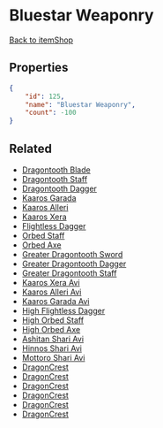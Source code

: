 # Bluestar Weaponry

<no description available>

[Back to itemShop](../item-shops.md)

## Properties

```json
{
    "id": 125,
    "name": "Bluestar Weaponry",
    "count": -100
}
```

## Related

- [Dragontooth Blade](../items/3272-dragontooth-blade.md)
- [Dragontooth Staff](../items/3273-dragontooth-staff.md)
- [Dragontooth Dagger](../items/3274-dragontooth-dagger.md)
- [Kaaros Garada](../items/3275-kaaros-garada.md)
- [Kaaros Alleri](../items/3276-kaaros-alleri.md)
- [Kaaros Xera](../items/3277-kaaros-xera.md)
- [Flightless Dagger](../items/3278-flightless-dagger.md)
- [Orbed Staff](../items/3279-orbed-staff.md)
- [Orbed Axe](../items/3280-orbed-axe.md)
- [Greater Dragontooth Sword](../items/3281-greater-dragontooth-sword.md)
- [Greater Dragontooth Dagger](../items/3283-greater-dragontooth-dagger.md)
- [Greater Dragontooth Staff](../items/3282-greater-dragontooth-staff.md)
- [Kaaros Xera Avi](../items/3284-kaaros-xera-avi.md)
- [Kaaros Alleri Avi](../items/3285-kaaros-alleri-avi.md)
- [Kaaros Garada Avi](../items/3286-kaaros-garada-avi.md)
- [High Flightless Dagger](../items/3287-high-flightless-dagger.md)
- [High Orbed Staff](../items/3288-high-orbed-staff.md)
- [High Orbed Axe](../items/3289-high-orbed-axe.md)
- [Ashitan Shari Avi](../items/3299-ashitan-shari-avi.md)
- [Hinnos Shari Avi](../items/3300-hinnos-shari-avi.md)
- [Mottoro Shari Avi](../items/3301-mottoro-shari-avi.md)
- [DragonCrest](../items/7056-dragoncrest.md)
- [DragonCrest](../items/7057-dragoncrest.md)
- [DragonCrest](../items/7058-dragoncrest.md)
- [DragonCrest](../items/7059-dragoncrest.md)
- [DragonCrest](../items/7060-dragoncrest.md)
- [DragonCrest](../items/7067-dragoncrest.md)

